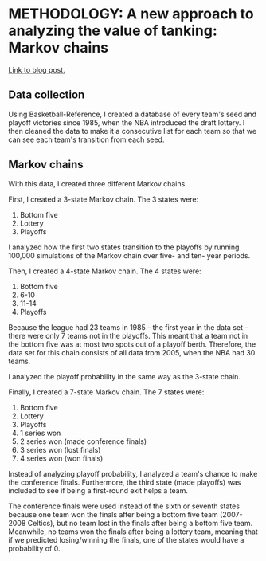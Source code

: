 # METHODOLOGY: A new approach to analyzing the value of tanking: Markov chains

[Link to blog post.](https://dribbleanalytics.blog/2019/05/tanking-markov-chains)

## Data collection

Using Basketball-Reference, I created a database of every team's seed and playoff victories since 1985, when the NBA introduced the draft lottery. I then cleaned the data to make it a consecutive list for each team so that we can see each team's transition from each seed.

## Markov chains

With this data, I created three different Markov chains.

First, I created a 3-state Markov chain. The 3 states were:

1. Bottom five
2. Lottery
3. Playoffs

I analyzed how the first two states transition to the playoffs by running 100,000 simulations of the Markov chain over five- and ten- year periods.

Then, I created a 4-state Markov chain. The 4 states were:

1. Bottom five
2. 6-10
3. 11-14
4. Playoffs

Because the league had 23 teams in 1985 - the first year in the data set - there were only 7 teams not in the playoffs. This meant that a team not in the bottom five was at most two spots out of a playoff berth. Therefore, the data set for this chain consists of all data from 2005, when the NBA had 30 teams.

I analyzed the playoff probability in the same way as the 3-state chain.

Finally, I created a 7-state Markov chain. The 7 states were:

1. Bottom five
2. Lottery
3. Playoffs
4. 1 series won
5. 2 series won (made conference finals)
6. 3 series won (lost finals)
7. 4 series won (won finals)

Instead of analyzing playoff probability, I analyzed a team's chance to make the conference finals. Furthermore, the third state (made playoffs) was included to see if being a first-round exit helps a team.

The conference finals were used instead of the sixth or seventh states because one team won the finals after being a bottom five team (2007-2008 Celtics), but no team lost in the finals after being a bottom five team. Meanwhile, no teams won the finals after being a lottery team, meaning that if we predicted losing/winning the finals, one of the states would have a probability of 0.
